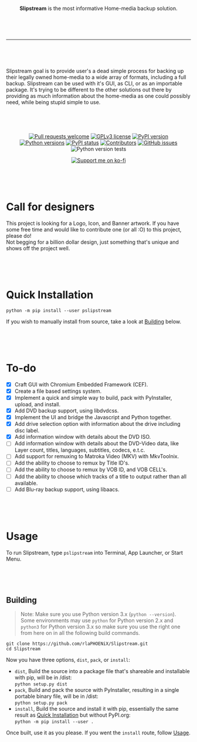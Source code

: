 <p>&nbsp;</p><p>&nbsp;</p>

<p align="center"><strong>Slipstream</strong> is the most informative Home-media backup solution.</p>

<p>&nbsp;</p><p>&nbsp;</p>

---

<p>&nbsp;</p><p>&nbsp;</p>

Slipstream goal is to provide user's a dead simple process for backing up their legally owned home-media to a wide array of formats, including a full backup. Slipstream can be used with it's GUI, as CLI, or as an importable package. It's trying to be different to the other solutions out there by providing as much information about the home-media as one could possibly need, while being stupid simple to use.

<p>&nbsp;</p><p>&nbsp;</p>

<span align="center">

[![Pull requests welcome](https://img.shields.io/badge/PRs-welcome-brightgreen)](http://makeapullrequest.com)
[![GPLv3 license](https://img.shields.io/badge/license-GPLv3-blue)](https://github.com/rlaPHOENiX/Slipstream/blob/master/LICENSE)
[![PyPI version](https://img.shields.io/pypi/v/pslipstream)](https://pypi.python.org/pypi/pslipstream)
[![Python versions](https://img.shields.io/pypi/pyversions/pslipstream)](https://pypi.python.org/pypi/pslipstream)
[![PyPI status](https://img.shields.io/pypi/status/pslipstream)](https://pypi.python.org/pypi/pslipstream)
[![Contributors](https://img.shields.io/github/contributors/rlaPHOENiX/Slipstream)](https://github.com/rlaPHOENiX/Slipstream/graphs/contributors)
[![GitHub issues](https://img.shields.io/github/issues/rlaPHOENiX/Slipstream)](https://github.com/rlaPHOENiX/Slipstream/issues)
![Python version tests](https://github.com/rlaPHOENiX/Slipstream/workflows/Version%20tests/badge.svg?branch=master)

[![Support me on ko-fi](https://www.ko-fi.com/img/githubbutton_sm.svg)](https://ko-fi.com/W7W01KX2G)

</span>

<p>&nbsp;</p><p>&nbsp;</p>

# Call for designers

This project is looking for a Logo, Icon, and Banner artwork. If you have some free time and would like to contribute one (or all :O) to this project, please do!  
Not begging for a billion dollar design, just something that's unique and shows off the project well.

<p>&nbsp;</p><p>&nbsp;</p>

# Quick Installation

    python -m pip install --user pslipstream

If you wish to manually install from source, take a look at [Building](#building) below.

<p>&nbsp;</p><p>&nbsp;</p>

# To-do

- [x] Craft GUI with Chromium Embedded Framework (CEF).
- [x] Create a file based settings system.
- [x] Implement a quick and simple way to build, pack with PyInstaller, upload, and install.
- [x] Add DVD backup support, using libdvdcss.
- [x] Implement the UI and bridge the Javascript and Python together.
- [x] Add drive selection option with information about the drive including disc label.
- [x] Add information window with details about the DVD ISO.
- [ ] Add information window with details about the DVD-Video data, like Layer count, titles, languages, subtitles, codecs, e.t.c.
- [ ] Add support for remuxing to Matroka Video (MKV) with MkvToolnix.
- [ ] Add the ability to choose to remux by Title ID's.
- [ ] Add the ability to choose to remux by VOB ID, and VOB CELL's.
- [ ] Add the ability to choose which tracks of a title to output rather than all available.
- [ ] Add Blu-ray backup support, using libaacs.

<p>&nbsp;</p><p>&nbsp;</p>

# Usage

To run Slipstream, type `pslipstream` into Terminal, App Launcher, or Start Menu.

<p>&nbsp;</p><p>&nbsp;</p>

## Building

> Note:
> Make sure you use Python version 3.x (`python --version`). Some environments may use `python` for Python version 2.x and `python3` for Python version 3.x so make sure you use the right one from here on in all the following build commands.

    git clone https://github.com/rlaPHOENiX/Slipstream.git
    cd Slipstream

Now you have three options, `dist`, `pack`, or `install`:

- `dist`, Build the source into a package file that's shareable and installable with pip, will be in /dist:  
  `python setup.py dist`
- `pack`, Build and pack the source with PyInstaller, resulting in a single portable binary file, will be in /dist:  
  `python setup.py pack`
- `install`, Build the source and install it with pip, essentially the same result as [Quick Installation](#installation) but without PyPI.org:  
  `python -m pip install --user .`

Once built, use it as you please. If you went the `install` route, follow [Usage](#usage).
